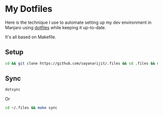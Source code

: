 # My Dotfiles

Here is the technique I use to automate setting up my dev environment in Manjaro using [dotfiles](https://dotfiles.github.io) while keeping it up-to-date.

It's all based on Makefile.

## Setup

```bash
cd && git clone https://github.com/sayanarijit/.files && cd .files && make
```

## Sync

```bash
dotsync
```

Or

```bash
cd ~/.files && make sync
```
